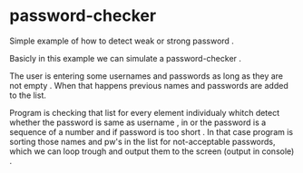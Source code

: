 # password-checker
Simple example of how to detect weak or strong password .

Basicly in this example we can simulate a password-checker . 

The user is entering some usernames and passwords as long as they are not empty . When that happens previous names and passwords are 
added to the list. 

Program is checking that list for every element individualy whitch detect whether the password is same as username , in or the password is a 
sequence of a number  and if password is too short . In that case program is sorting those names and pw's in the list for not-acceptable passwords,
which we can loop trough and output them to the screen (output in console) .
